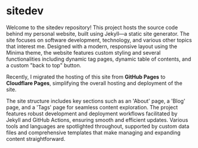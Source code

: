 # sitedev

Welcome to the sitedev repository! This project hosts the source code behind my personal website, built using Jekyll—a static site generator. The site focuses on software development, technology, and various other topics that interest me. Designed with a modern, responsive layout using the Minima theme, the website features custom styling and several functionalities including dynamic tag pages, dynamic table of contents, and a custom "back to top" button.

Recently, I migrated the hosting of this site from **GitHub Pages** to **Cloudflare Pages**, simplifying the overall hosting and deployment of the site. 

The site structure includes key sections such as an 'About' page, a 'Blog' page, and a 'Tags' page for seamless content exploration. The project features robust development and deployment workflows facilitated by Jekyll and GitHub Actions, ensuring smooth and efficient updates. Various tools and languages are spotlighted throughout, supported by custom data files and comprehensive templates that make managing and expanding content straightforward.

